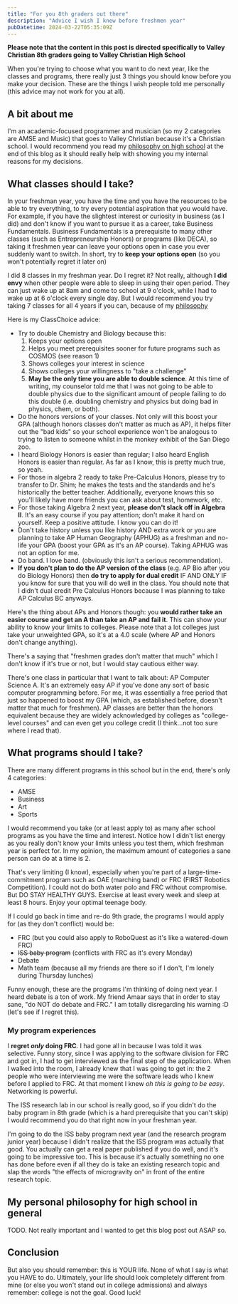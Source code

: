 ```yaml
---
title: "For you 8th graders out there"
description: "Advice I wish I knew before freshmen year"
pubDatetime: 2024-03-22T05:35:09Z
---
```


**Please note that the content in this post is directed specifically to Valley Christian 8th graders going to Valley Christian High School**

When you're trying to choose what you want to do next year, like the classes and programs, there really just 3 things you should know before you make your decision. These are the things I wish people told me personally (this advice may not work for you at all).

## A bit about me

I'm an academic-focused programmer and musician (so my 2 categories are AMSE and Music) that goes to Valley Christian because it's a Christian school. I would recommend you read my [philosophy on high school](#my-personal-philosophy-for-high-school-in-general) at the end of this blog as it should really help with showing you my internal reasons for my decisions.

## What classes should I take?

In your freshman year, you have the time and you have the resources to be able to try everything, to try every potential aspiration that you would have. For example, if you have the slightest interest or curiosity in business (as I did) and don't know if you want to pursue it as a career, take Business Fundamentals. Business Fundamentals is a prerequisite to many other classes (such as Entrepreneurship Honors) or programs (like DECA), so taking it freshmen year can leave your options open in case you ever suddenly want to switch. In short, try to **keep your options open** (so you won't potentially regret it later on)

I did 8 classes in my freshman year. Do I regret it? Not really, although **I did envy** when other people were able to sleep in using their open period. They can just wake up at 8am and come to school at 9 o'clock, while I had to wake up at 6 o'clock every single day. But I would recommend you try taking 7 classes for all 4 years if you can, because of my [philosophy](#my-personal-philosophy-for-high-school-in-general)

Here is my ClassChoice advice:

- Try to double Chemistry and Biology because this:
    1. Keeps your options open
    2. Helps you meet prerequisites sooner for future programs such as COSMOS (see reason 1)
    3. Shows colleges your interest in science
    4. Shows colleges your willingness to "take a challenge"
    5. **May be the only time you are able to double science**. At this time of writing, my counselor told me that I was not going to be able to double physics due to the significant amount of people failing to do this double (i.e. doubling chemistry and physics but doing bad in physics, chem, or both).
- Do the honors versions of your classes. Not only will this boost your GPA (although honors classes don't matter as much as AP), it helps filter out the "bad kids" so your school experience won't be analogous to trying to listen to someone whilst in the monkey exhibit of the San Diego zoo.
- I heard Biology Honors is easier than regular; I also heard English Honors is easier than regular. As far as I know, this is pretty much true, so yeah.
- For those in algebra 2 ready to take Pre-Calculus Honors, please try to transfer to Dr. Shim; he makes the tests and the standards and he's historically the better teacher. Additionally, everyone knows this so you'll likely have more friends you can ask about test, homework, etc.
- For those taking Algebra 2 next year, **please don't slack off in Algebra II**. It's an easy course if you pay attention; don't make it hard on yourself. Keep a positive attitude. I know you can do it!
- Don't take history unless you like history AND extra work or you are planning to take AP Human Geography (APHUG) as a freshman and no-life your GPA (boost your GPA as it's an AP course). Taking APHUG was not an option for me.
- Do band. I love band. (obviously this isn't a serious recommendation).
- **If you don't plan to do the AP version of the class** (e.g. AP Bio after you do Biology Honors) then **do try to apply for dual credit** IF AND ONLY IF you know for sure that you will do well in the class. You should note that I didn't dual credit Pre Calculus Honors because I was planning to take AP Calculus BC anyways.

Here's the thing about APs and Honors though: you **would rather take an easier course and get an A than take an AP and fail it**. This can show your  ability to know your limits to colleges. Please note that a lot colleges just take your unweighted GPA, so it's at a 4.0 scale (where AP and Honors don't change anything).

There's a saying that "freshmen grades don't matter that much" which I don't know if it's true or not, but I would stay cautious either way.

There's one class in particular that I want to talk about: AP Computer Science A. It's an extremely easy AP if you've done any sort of basic computer programming before. For me, it was essentially a free period that just so happened to boost my GPA (which, as established before, doesn't matter that much for freshmen). AP classes are better than the honors equivalent because they are widely acknowledged by colleges as "college-level courses" and can even get you college credit (I think...not too sure where I read that).

## What programs should I take?

There are many different programs in this school but in the end, there's only 4 categories:

- AMSE
- Business
- Art
- Sports

I would recommend you take (or at least apply to) as many after school programs as you have the time and interest. Notice how I didn't list energy as you really don't know your limits unless you test them, which freshman year is perfect for. In my opinion, the maximum amount of categories a sane person can do at a time is 2.

That's very limiting (I know), especially when you're part of a large-time-commitment program such as OAE (marching band) or FRC (FIRST Robotics Competition). I could not do both water polo and FRC without compromise. But DO STAY HEALTHY GUYS. Exercise at least every week and sleep at least 8 hours. Enjoy your optimal teenage body.

If I could go back in time and re-do 9th grade, the programs I would apply for (as they don't conflict) would be:

- FRC (but you could also apply to RoboQuest as it's like a watered-down FRC)
- ~~ISS baby program~~ (conflicts with FRC as it's every Monday)
- Debate
- Math team (because all my friends are there so if I don't, I'm lonely during Thursday lunches)

Funny enough, these are the programs I'm thinking of doing next year. I heard debate is a ton of work. My friend Amaar says that in order to stay sane, "do NOT do debate and FRC." I am totally disregarding his warning :D (let's see if I regret this).

### My program experiences

I **regret _only_ doing FRC**. I had gone all in because I was told it was selective. Funny story, since I was applying to the software division for FRC and got in, I had to get interviewed as the final step of the application. When I walked into the room, I already knew that I was going to get in: the 2 people who were interviewing me were the software leads who I knew before I applied to FRC. At that moment I knew _oh this is going to be easy_. Networking is powerful.

The ISS research lab in our school is really good, so if you didn't do the baby program in 8th grade (which is a hard prerequisite that you can't skip) I would recommend you do that right now in your freshman year.

I'm going to do the ISS baby program next year (and the research program junior year) because I didn't realize that the ISS program was actually that good. You actually can get a real paper published if you do well, and it's going to be impressive too. This is because it's actually something no one has done before even if all they do is take an existing research topic and slap the words "the effects of microgravity on" in front of the entire research topic.

## My personal philosophy for high school in general

TODO. Not really important and I wanted to get this blog post out ASAP so.

## Conclusion

But also you should remember: this is YOUR life. None of what I say is what you HAVE to do. Ultimately, your life should look completely different from mine (or else you won't stand out in college admissions) and always remember: college is not the goal. Good luck!
